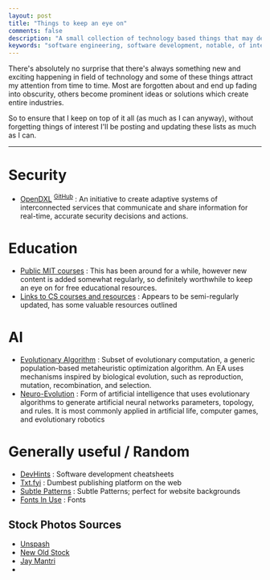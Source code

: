 ```yaml
---
layout: post
title: "Things to keep an eye on"
comments: false
description: "A small collection of technology based things that may develop into something worthwhile"
keywords: "software engineering, software development, notable, of interest, security"
---
```


There's absolutely no surprise that there's always something new and exciting happening in field of technology and some of these things attract my attention from time to time. Most are forgotten about and end up fading into obscurity, others become prominent ideas or solutions which create entire industries.

So to ensure that I keep on top of it all (as much as I can anyway), without forgetting things of interest I'll be posting and updating these lists as much as I can.

---

# Security

- [OpenDXL](https://www.opendxl.com/) <sup>[GitHub](https://github.com/opendxl)</sup> : An initiative to create adaptive systems of interconnected services that communicate and share information for real-time, accurate security decisions and actions.

# Education

- [Public MIT courses](https://www.youtube.com/user/MIT/playlists) : This has been around for a while, however new content is added somewhat regularly, so definitely worthwhile to keep an eye on for free educational resources.
- [Links to CS courses and resources](https://github.com/prakhar1989/awesome-courses) : Appears to be semi-regularly updated, has some valuable resources outlined

# AI

- [Evolutionary Algorithm](https://en.wikipedia.org/wiki/Evolutionary_algorithm) : Subset of evolutionary computation, a generic population-based metaheuristic optimization algorithm. An EA uses mechanisms inspired by biological evolution, such as reproduction, mutation, recombination, and selection.
- [Neuro-Evolution](https://en.wikipedia.org/wiki/Neuroevolution) : Form of artificial intelligence that uses evolutionary algorithms to generate artificial neural networks parameters, topology, and rules. It is most commonly applied in artificial life, computer games, and evolutionary robotics

# Generally useful / Random

- [DevHints](https://devhints.io/) : Software development cheatsheets
- [Txt.fyi](https://txt.fyi/) : Dumbest publishing platform on the web
- [Subtle Patterns](https://www.toptal.com/designers/subtlepatterns/) : Subtle Patterns; perfect for website backgrounds
- [Fonts In Use](https://fontsinuse.com/in/2/formats/3/web) : Fonts

## Stock Photos Sources

- [Unspash](https://unsplash.com/)
- [New Old Stock](https://nos.twnsnd.co/)
- [Jay Mantri](http://jaymantri.com/)
- 

